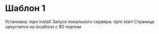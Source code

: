 # Шаблон 1

Установка: mpn install
Запуск локального сервера: npm start
Страница запустится на localhost с 80 портом
